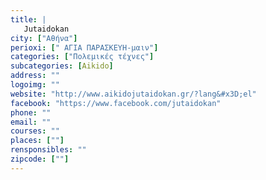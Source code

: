 ```yaml
---
title: |
   Jutaidokan
city: ["Αθήνα"]
perioxi: [" ΑΓΙΑ ΠΑΡΑΣΚΕΥΗ-μαιν"]
categories: ["Πολεμικές τέχνες"]
subcategories: [Aikido]
address: ""
logoimg: ""
website: "http://www.aikidojutaidokan.gr/?lang&#x3D;el"
facebook: "https://www.facebook.com/jutaidokan"
phone: ""
email: ""
courses: ""
places: [""]
rensponsibles: ""
zipcode: [""]
---
```




